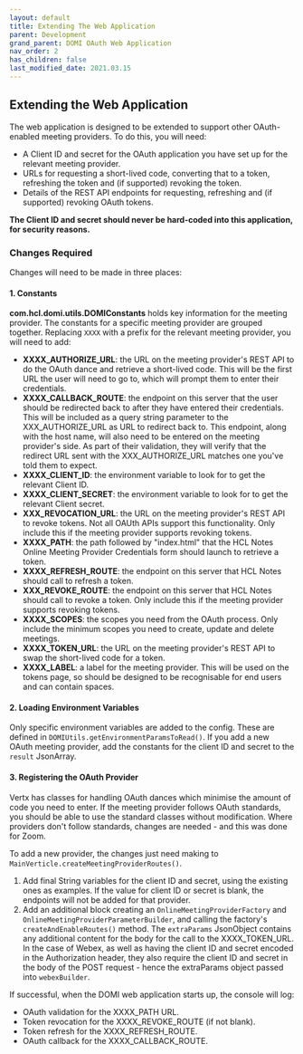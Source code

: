 ```yaml
---
layout: default
title: Extending The Web Application
parent: Development
grand_parent: DOMI OAuth Web Application
nav_order: 2
has_children: false
last_modified_date: 2021.03.15
---
```


## Extending the Web Application

The web application is designed to be extended to support other OAuth-enabled meeting providers. To do this, you will need:  
- A Client ID and secret for the OAuth application you have set up for the relevant meeting provider.  
- URLs for requesting a short-lived code, converting that to a token, refreshing the token and (if supported) revoking the token.  
- Details of the REST API endpoints for requesting, refreshing and (if supported) revoking OAuth tokens.

**The Client ID and secret should never be hard-coded into this application, for security reasons.**

### Changes Required

Changes will need to be made in three places:

#### 1. Constants

**com.hcl.domi.utils.DOMIConstants** holds key information for the meeting provider. The constants for a specific meeting provider are grouped together. Replacing `XXXX` with a prefix for the relevant meeting provider, you will need to add:  
- **XXXX_AUTHORIZE_URL**: the URL on the meeting provider's REST API to do the OAuth dance and retrieve a short-lived code. This will be the first URL the user will need to go to, which will prompt them to enter their credentials.  
- **XXXX_CALLBACK_ROUTE**: the endpoint on this server that the user should be redirected back to after they have entered their credentials. This will be included as a query string parameter to the XXX_AUTHORIZE_URL as URL to redirect back to. This endpoint, along with the host name, will also need to be entered on the meeting provider's side. As part of their validation, they will verify that the redirect URL sent with the XXX_AUTHORIZE_URL matches one you've told them to expect.  
- **XXXX_CLIENT_ID**: the environment variable to look for to get the relevant Client ID.  
- **XXXX_CLIENT_SECRET**: the environment variable to look for to get the relevant Client secret.  
- **XXX_REVOCATION_URL**: the URL on the meeting provider's REST API to revoke tokens. Not all OAUth APIs support this functionality. Only include this if the meeting provider supports revoking tokens.  
- **XXXX_PATH**: the path followed by "index.html" that the HCL Notes Online Meeting Provider Credentials form should launch to retrieve a token.  
- **XXXX_REFRESH_ROUTE**: the endpoint on this server that HCL Notes should call to refresh a token.  
- **XXX_REVOKE_ROUTE**: the endpoint on this server that HCL Notes should call to revoke a token. Only include this if the meeting provider supports revoking tokens.  
- **XXXX_SCOPES**: the scopes you need from the OAuth process. Only include the minimum scopes you need to create, update and delete meetings.  
- **XXXX_TOKEN_URL**: the URL on the meeting provider's REST API to swap the short-lived code for a token.  
- **XXXX_LABEL**: a label for the meeting provider. This will be used on the tokens page, so should be designed to be recognisable for end users and can contain spaces.

#### 2. Loading Environment Variables

Only specific environment variables are added to the config. These are defined in `DOMIUtils.getEnvironmentParamsToRead()`. If you add a new OAuth meeting provider, add the constants for the client ID and secret to the `result` JsonArray.

#### 3. Registering the OAuth Provider

Vertx has classes for handling OAuth dances which minimise the amount of code you need to enter. If the meeting provider follows OAuth standards, you should be able to use the standard classes without modification. Where providers don't follow standards, changes are needed - and this was done for Zoom.

To add a new provider, the changes just need making to `MainVerticle.createMeetingProviderRoutes()`.

1. Add final String variables for the client ID and secret, using the existing ones as examples. If the value for client ID or secret is blank, the endpoints will not be added for that provider.  
2. Add an additional block creating an `OnlineMeetingProviderFactory` and `OnlineMeetingProviderParameterBuilder`, and calling the factory's `createAndEnableRoutes()` method. The `extraParams` JsonObject contains any additional content for the body for the call to the XXXX_TOKEN_URL. In the case of Webex, as well as having the client ID and secret encoded in the Authorization header, they also require the client ID and secret in the body of the POST request - hence the extraParams object passed into `webexBuilder`.

If successful, when the DOMI web application starts up, the console will log:  
- OAuth validation for the XXXX_PATH URL.  
- Token revocation for the XXXX_REVOKE_ROUTE (if not blank).  
- Token refresh for the XXXX_REFRESH_ROUTE.  
- OAuth callback for the XXXX_CALLBACK_ROUTE.